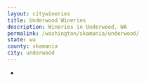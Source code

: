 ```yaml
---
layout: citywineries
title: Underwood Wineries
description: Wineries in Underwood, WA
permalink: /washington/skamania/underwood/
state: wa
county: skamania
city: underwood
---
```

-
